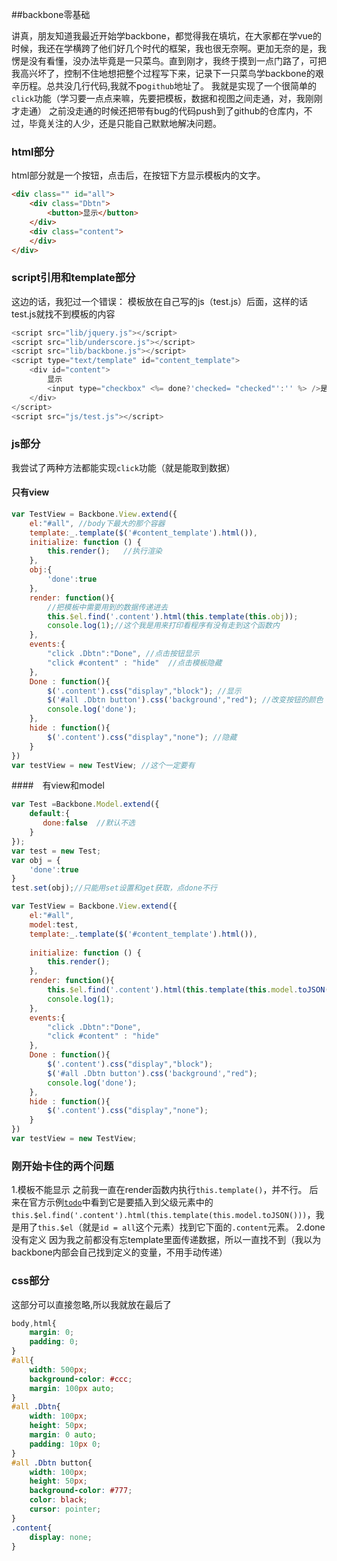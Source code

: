 


##backbone零基础

讲真，朋友知道我最近开始学backbone，都觉得我在填坑，在大家都在学vue的时候，我还在学横跨了他们好几个时代的框架，我也很无奈啊。更加无奈的是，我愣是没有看懂，没办法毕竟是一只菜鸟。直到刚才，我终于摸到一点门路了，可把我高兴坏了，控制不住地想把整个过程写下来，记录下一只菜鸟学backbone的艰辛历程。总共没几行代码,我就不po`github`地址了。
我就是实现了一个很简单的`click`功能（学习要一点点来嘛，先要把模板，数据和视图之间走通，对，我刚刚才走通）
之前没走通的时候还把带有bug的代码push到了github的仓库内，不过，毕竟关注的人少，还是只能自己默默地解决问题。

### html部分
html部分就是一个按钮，点击后，在按钮下方显示模板内的文字。
```html
<div class="" id="all">
    <div class="Dbtn">
        <button>显示</button>
    </div>
    <div class="content">
    </div>
</div>
```

### script引用和template部分
这边的话，我犯过一个错误：
模板放在自己写的js（test.js）后面，这样的话test.js就找不到模板的内容
```javascript
<script src="lib/jquery.js"></script>
<script src="lib/underscore.js"></script>
<script src="lib/backbone.js"></script>
<script type="text/template" id="content_template">
    <div id="content">
        显示
        <input type="checkbox" <%= done?'checked= "checked"':'' %> />是否选择 
    </div>
</script>
<script src="js/test.js"></script>
```

### js部分
我尝试了两种方法都能实现`click`功能（就是能取到数据）
#### 只有view
```javascript
var TestView = Backbone.View.extend({
    el:"#all", //body下最大的那个容器
    template:_.template($('#content_template').html()),
    initialize: function () {
        this.render();   //执行渲染
    },
    obj:{
        'done':true
    },
    render: function(){
        //把模板中需要用到的数据传递进去
        this.$el.find('.content').html(this.template(this.obj));
        console.log(1);//这个我是用来打印看程序有没有走到这个函数内
    },
    events:{
        "click .Dbtn":"Done", //点击按钮显示
        "click #content" : "hide"  //点击模板隐藏
    },
    Done : function(){
        $('.content').css("display","block"); //显示
        $('#all .Dbtn button').css('background',"red"); //改变按钮的颜色
        console.log('done');
    },
    hide : function(){
        $('.content').css("display","none"); //隐藏
    }
})
var testView = new TestView; //这个一定要有
```

####　有view和model
```javascript
var Test =Backbone.Model.extend({
    default:{
       done:false  //默认不选
    }
});
var test = new Test;
var obj = {
    'done':true
}
test.set(obj);//只能用set设置和get获取，点done不行 

var TestView = Backbone.View.extend({
    el:"#all",
    model:test,
    template:_.template($('#content_template').html()),
    
    initialize: function () {
        this.render();
    },
    render: function(){
        this.$el.find('.content').html(this.template(this.model.toJSON())); 
        console.log(1);
    },
    events:{
        "click .Dbtn":"Done",
        "click #content" : "hide"
    },
    Done : function(){
        $('.content').css("display","block");
        $('#all .Dbtn button').css('background',"red");
        console.log('done');
    },
    hide : function(){
        $('.content').css("display","none");
    }
})
var testView = new TestView;
```

### 刚开始卡住的两个问题
1.模板不能显示
之前我一直在render函数内执行`this.template()`，并不行。
后来在官方示例[`todo`](https://github.com/jashkenas/backbone/)中看到它是要插入到父级元素中的`this.$el.find('.content').html(this.template(this.model.toJSON()))`，我是用了`this.$el`（就是`id = all`这个元素）找到它下面的`.content`元素。
2.done没有定义
因为我之前都没有忘template里面传递数据，所以一直找不到（我以为backbone内部会自己找到定义的变量，不用手动传递）

### css部分
这部分可以直接忽略,所以我就放在最后了
```css
body,html{
    margin: 0;
    padding: 0;
}
#all{
    width: 500px;
    background-color: #ccc;
    margin: 100px auto;
}
#all .Dbtn{
    width: 100px;
    height: 50px;
    margin: 0 auto;
    padding: 10px 0;
}
#all .Dbtn button{
    width: 100px;
    height: 50px;
    background-color: #777;
    color: black;
    cursor: pointer;
}
.content{
    display: none;
}
```

